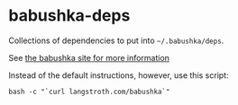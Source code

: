 # babushka-deps

Collections of dependencies to put into `~/.babushka/deps`.

See [the babushka site for more information](http://babushka.me)

Instead of the default instructions, however, use this script:

    bash -c "`curl langstroth.com/babushka`"

